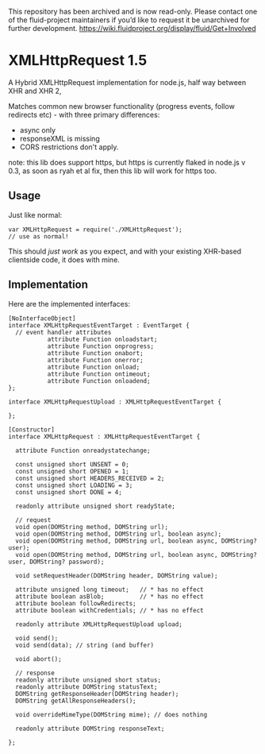 This repository has been archived and is now read-only. Please contact one of the fluid-project maintainers if you’d like to request it be unarchived for further development. 
https://wiki.fluidproject.org/display/fluid/Get+Involved

# XMLHttpRequest 1.5 #

A Hybrid XMLHttpRequest implementation for node.js, half way between XHR and XHR 2,

Matches common new browser functionality (progress events, follow redirects etc) - with three primary differences:

*   async only
*   responseXML is missing
*   CORS restrictions don't apply.

note: this lib does support https, but https is currently flaked in node.js v 0.3, as soon as ryah et al fix, then this lib will work for https too.

## Usage ##
Just like normal:

    var XMLHttpRequest = require('./XMLHttpRequest');
    // use as normal!

This should *just work* as you expect, and with your existing XHR-based clientside code, it does with mine.


## Implementation ##
Here are the implemented interfaces:

    [NoInterfaceObject]
    interface XMLHttpRequestEventTarget : EventTarget {
      // event handler attributes
               attribute Function onloadstart;
               attribute Function onprogress;
               attribute Function onabort;
               attribute Function onerror;
               attribute Function onload;
               attribute Function ontimeout;
               attribute Function onloadend;
    };
    
    interface XMLHttpRequestUpload : XMLHttpRequestEventTarget {
    
    };
    
    [Constructor]
    interface XMLHttpRequest : XMLHttpRequestEventTarget {
    
      attribute Function onreadystatechange;
    
      const unsigned short UNSENT = 0;
      const unsigned short OPENED = 1;
      const unsigned short HEADERS_RECEIVED = 2;
      const unsigned short LOADING = 3;
      const unsigned short DONE = 4;
      
      readonly attribute unsigned short readyState;
    
      // request
      void open(DOMString method, DOMString url);
      void open(DOMString method, DOMString url, boolean async);
      void open(DOMString method, DOMString url, boolean async, DOMString? user);
      void open(DOMString method, DOMString url, boolean async, DOMString? user, DOMString? password);
      
      void setRequestHeader(DOMString header, DOMString value);
      
      attribute unsigned long timeout;   // * has no effect
      attribute boolean asBlob;          // * has no effect
      attribute boolean followRedirects; 
      attribute boolean withCredentials; // * has no effect
      
      readonly attribute XMLHttpRequestUpload upload;
      
      void send();
      void send(data); // string (and buffer)

      void abort();
    
      // response
      readonly attribute unsigned short status;
      readonly attribute DOMString statusText;
      DOMString getResponseHeader(DOMString header);
      DOMString getAllResponseHeaders();
      
      void overrideMimeType(DOMString mime); // does nothing    
      
      readonly attribute DOMString responseText;
      
    };
    
